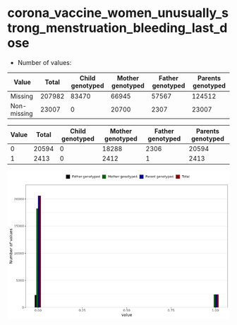 # corona_vaccine_women_unusually_strong_menstruation_bleeding_last_dose
- Number of values:

| Value | Total | Child genotyped | Mother genotyped | Father genotyped | Parents genotyped |
| ----- | ----- | --------------- | ---------------- | ---------------- |---------------- |
| Missing | 207982 | 83470 | 66945 | 57567 | 124512 |
| Non-missing | 23007 | 0 | 20700 | 2307 | 23007 |

| Value | Total | Child genotyped | Mother genotyped | Father genotyped | Parents genotyped |
| ----- | ----- | --------------- | ---------------- | ---------------- |---------------- |
| 0 | 20594 | 0 | 18288 | 2306 | 20594 |
| 1 | 2413 | 0 | 2412 | 1 | 2413 |



![](corona_vaccine_women_unusually_strong_menstruation_bleeding_last_dose_n.png)



